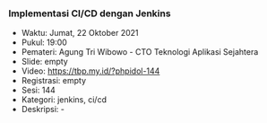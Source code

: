 ### Implementasi CI/CD dengan Jenkins

- Waktu: Jumat, 22 Oktober 2021
- Pukul: 19:00
- Pemateri: Agung Tri Wibowo - CTO Teknologi Aplikasi Sejahtera
- Slide: empty
- Video: https://tbp.my.id/?phpidol-144
- Registrasi: empty
- Sesi: 144
- Kategori: jenkins, ci/cd
- Deskripsi: -
